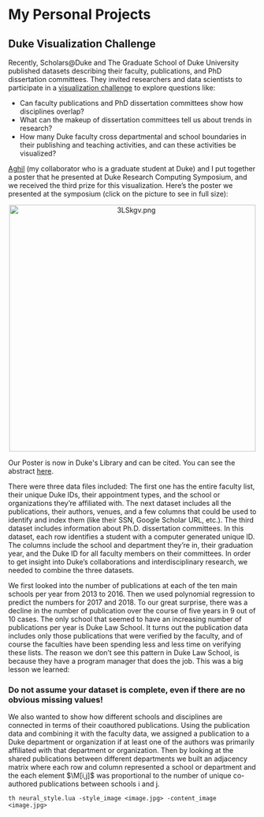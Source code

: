 # My Personal Projects
## Duke Visualization Challenge

Recently, Scholars@Duke and The Graduate School of Duke University published datasets describing their faculty, publications, and PhD dissertation committees. They invited researchers and data scientists to participate in a [visualization challenge](https://rc.duke.edu/scholars-vis-challenge/) to explore questions like:

- Can faculty publications and PhD dissertation committees show how disciplines overlap?
- What can the makeup of dissertation committees tell us about trends in research?
- How many Duke faculty cross departmental and school boundaries in their publishing and teaching activities, and can these activities be visualized?
 
[Aghil](https://github.com/AghilZadeh) (my collaborator who is a graduate student at Duke) and I put together a poster that he presented at Duke Research Computing Symposium, and we received the third prize for this visualization. Here’s the poster we presented at the symposium (click on the picture to see in full size): 

<div align="center">
<img src="https://vgy.me/3LSkgv.png" alt="3LSkgv.png" height="500px">
</div> 


Our Poster is now in Duke's Library and can be cited. You can see the abstract [here](http://hdl.handle.net/10161/16026/).
 
There were three data files included: The first one has the entire faculty list, their unique Duke IDs, their appointment types, and the school or organizations they’re affiliated with. The next dataset includes all the publications, their authors, venues, and a few columns that could be used to identify and index them (like their SSN, Google Scholar URL, etc.). The third dataset includes information about Ph.D. dissertation committees. In this dataset, each row identifies a student with a computer generated unique ID. The columns include the school and department they’re in, their graduation year, and the Duke ID for all faculty members on their committees. In order to get insight into Duke’s collaborations and interdisciplinary research, we needed to combine the three datasets.

We first looked into the number of publications at each of the ten main schools per year from 2013 to 2016. Then we used polynomial regression to predict the numbers for 2017 and 2018. To our great surprise, there was a decline in the number of publication over the course of five years in 9 out of 10 cases. The only school that seemed to have an increasing number of publications per year is Duke Law School.  It turns out the publication data includes only those publications that were verified by the faculty, and of course the faculties have been spending less and less time on verifying these lists. The reason we don’t see this pattern in Duke Law School, is because they have a program manager that does the job. This was a big lesson we learned:

### Do not assume your dataset is complete, even if there are no obvious missing values!

We also wanted to show how different schools and disciplines are connected in terms of their coauthored publications. Using the publication data and combining it with the faculty data, we assigned a publication to a Duke department or organization if at least one of the authors was primarily affiliated with that department or organization. Then by looking at the shared publications between different departments we built an adjacency matrix where each row and column represented a school or department and the each element $\M[i,j]$ was proportional to the number of unique co-authored publications between schools i and j.

```
th neural_style.lua -style_image <image.jpg> -content_image <image.jpg>
```

 
